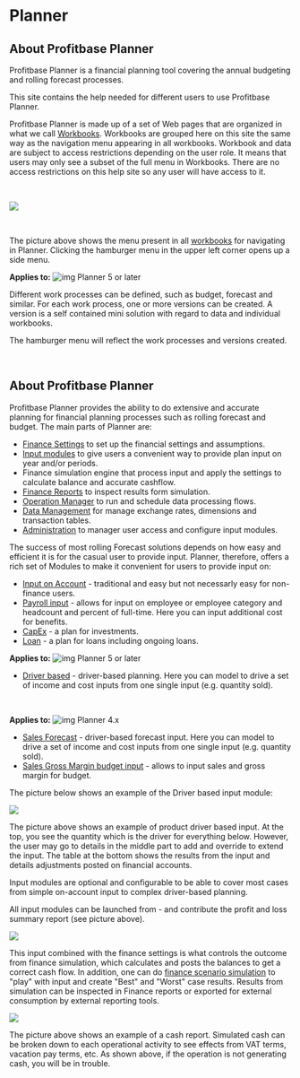 # Planner
## About Profitbase Planner

Profitbase Planner is a financial planning tool covering the annual budgeting and rolling forecast processes.

This site contains the help needed for different users to use Profitbase Planner.

Profitbase Planner is made up of a set of Web pages that are organized in what we call [Workbooks](workbooks/workbooks.md).
Workbooks are grouped here on this site the same way as the navigation menu appearing in all workbooks. Workbook and data are subject to access restrictions depending on the user role. It means that users may only see a subset of the full menu in Workbooks. There are no access restrictions on this help site so any user will have access to it.

<br/>


![](https://profitbasedocs.blob.core.windows.net/plannerimages/menu.jpg)

<br/>

The picture above shows the menu present in all [workbooks](workbooks/workbooks.md) for navigating in Planner. Clicking the hamburger menu in the upper left corner opens up a side menu.
<br/>

**Applies to:** ![img](https://profitbasedocs.blob.core.windows.net/icons/yes-icon.png) Planner 5 or later

Different work processes can be defined, such as budget, forecast and similar. For each work process, one or more versions can be created. A version is a self contained mini solution with regard to data and individual workbooks.

The hamburger menu will reflect the work processes and versions created.

<br/>

## About Profitbase Planner

Profitbase Planner provides the ability to do extensive and accurate planning for financial planning processes such as rolling forecast and budget. The main parts of Planner are:

- [Finance Settings](workbooks/financial-planning/finance-settings) to set up the financial settings and assumptions.
- [Input modules](modules/modules.md) to give users a convenient way to provide plan input on year and/or periods.
- Finance simulation engine that process input and apply the settings to calculate balance and accurate cashflow.
- [Finance Reports](workbooks/financial-planning/finance-reports.md) to inspect results form simulation.
- [Operation Manager](workbooks/administration/operation-manager.mdr) to run and schedule data processing flows.
- [Data Management](workbooks/data-management/data-management.md) for manage exchange rates, dimensions and transaction tables.
- [Administration](workbooks/administration/administration.md) to manager user access and configure input modules.

The success of most rolling Forecast solutions depends on how easy and efficient it is for the casual user to provide input. Planner, therefore, offers a rich set of Modules to make it convenient for users to provide input on:

- [Input on Account](modules/account.md) - traditional and easy but not necessarly easy for non-finance users.
- [Payroll input](modules/personnel.md) - allows for input on employee or employee category and headcount and percent of full-time. Here you can input additional cost for benefits.
- [CapEx](workbooks/financial-planning/capex.md) - a plan for investments.
- [Loan](workbooks/financial-planning/loan.md) - a plan for loans including ongoing loans.

**Applies to:** ![img](https://profitbasedocs.blob.core.windows.net/icons/yes-icon.png) Planner 5 or later

- [Driver based](modules/driver-based.md) - driver-based planning. Here you can model to drive a set of income and cost inputs from one single input (e.g. quantity sold).

<br/>

**Applies to:** ![img](https://profitbasedocs.blob.core.windows.net/icons/yes-icon.png) Planner 4.x

- [Sales Forecast](modules/sales-forecast.md) - driver-based forecast input. Here you can model to drive a set of income and cost inputs from one single input (e.g. quantity sold).
- [Sales Gross Margin budget input](modules/sales-gm.md) - allows to input sales and gross margin for budget.

The picture below shows an example of the Driver based input module:
<br/>

![](https://profitbasedocs.blob.core.windows.net/plannerimages/salesmodule.jpg)
<br/>

The picture above shows an example of product driver based input. At the top, you see the quantity which is the driver for everything below. However, the user may go to details in the middle part to add and override to extend the input. The table at the bottom shows the results from the input and details adjustments posted on financial accounts.

Input modules are optional and configurable to be able to cover most cases from simple on-account input to complex driver-based planning.

All input modules can be launched from - and contribute the profit and loss summary report (see picture above).
<br/>

![](https://profitbasedocs.blob.core.windows.net/plannerimages/summary.jpg)
<br/>

This input combined with the finance settings is what controls the outcome from finance simulation, which calculates and posts the balances to get a correct cash flow. In addition, one can do [finance scenario simulation](workbooks/financial-planning/finance-simulation.md) to "play" with input and create "Best" and "Worst" case results. Results from simulation can be inspected in Finance reports or exported for external consumption by external reporting tools.
<br/>

![](https://profitbasedocs.blob.core.windows.net/plannerimages/cashtotal.jpg)
<br/>

The picture above shows an example of a cash report. Simulated cash can be broken down to each operational activity to see effects from VAT terms, vacation pay terms, etc. As shown above, if the operation is not generating cash, you will be in trouble.

